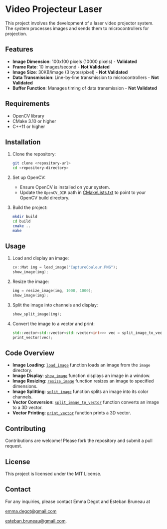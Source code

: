 # Video Projecteur Laser

This project involves the development of a laser video projector system. The system processes images and sends them to microcontrollers for projection.

## Features

- **Image Dimension**: 100x100 pixels (10000 pixels) - **Validated**
- **Frame Rate**: 10 images/second - **Not Validated**
- **Image Size**: 30KB/image (3 bytes/pixel) - **Not Validated**
- **Data Transmission**: Line-by-line transmission to microcontrollers - **Not Validated**
- **Buffer Function**: Manages timing of data transmission - **Not Validated**

## Requirements

- OpenCV library
- CMake 3.10 or higher
- C++11 or higher

## Installation

1. Clone the repository:
    ```sh
    git clone <repository-url>
    cd <repository-directory>
    ```

2. Set up OpenCV:
    - Ensure OpenCV is installed on your system.
    - Update the `OpenCV_DIR` path in [CMakeLists.txt](CMakeLists.txt) to point to your OpenCV build directory.

3. Build the project:
    ```sh
    mkdir build
    cd build
    cmake ..
    make
    ```

## Usage

1. Load and display an image:
    ```cpp
    cv::Mat img = load_image("CaptureCouleur.PNG");
    show_image(img);
    ```

2. Resize the image:
    ```cpp
    img = resize_image(img, 1000, 1000);
    show_image(img);
    ```

3. Split the image into channels and display:
    ```cpp
    show_split_image(img);
    ```

4. Convert the image to a vector and print:
    ```cpp
    std::vector<std::vector<std::vector<int>>> vec = split_image_to_vector(img, 10, 10);
    print_vector(vec);
    ```

## Code Overview

- **Image Loading**: [`load_image`](main.cpp) function loads an image from the `image` directory.
- **Image Display**: [`show_image`](main.cpp) function displays an image in a window.
- **Image Resizing**: [`resize_image`](main.cpp) function resizes an image to specified dimensions.
- **Image Splitting**: [`split_image`](main.cpp) function splits an image into its color channels.
- **Vector Conversion**: [`split_image_to_vector`](main.cpp) function converts an image to a 3D vector.
- **Vector Printing**: [`print_vector`](main.cpp) function prints a 3D vector.

## Contributing

Contributions are welcome! Please fork the repository and submit a pull request.

## License

This project is licensed under the MIT License.

## Contact

For any inquiries, please contact Emma Dégot and Esteban Bruneau at 

emma.degot@gmail.com 

esteban.bruneau@gmail.com.